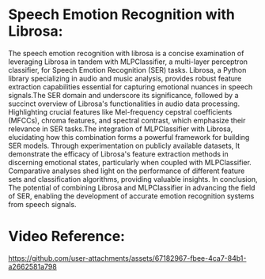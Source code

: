 # Speech Emotion Recognition with Librosa:

The speech emotion recognition with librosa is a concise examination of leveraging Librosa in tandem with MLPClassifier, a multi-layer perceptron classifier, for Speech Emotion Recognition (SER) tasks. Librosa, a Python library specializing in audio and music analysis, provides robust feature extraction capabilities essential for capturing emotional nuances in speech signals.The SER domain and underscore its significance, followed by a succinct overview of Librosa's functionalities in audio data processing. Highlighting crucial features like Mel-frequency cepstral coefficients (MFCCs), chroma features, and spectral contrast, which emphasize their relevance in SER tasks.The integration of MLPClassifier with Librosa, elucidating how this combination forms a powerful framework for building SER models. Through experimentation on publicly available datasets, It demonstrate the efficacy of Librosa's feature extraction methods in discerning emotional states, particularly when coupled with MLPClassifier. Comparative analyses shed light on the performance of different feature sets and classification algorithms, providing valuable insights. In conclusion, The potential of combining Librosa and MLPClassifier in advancing the field of SER, enabling the development of accurate emotion recognition systems from speech signals.


# Video Reference:

https://github.com/user-attachments/assets/67182967-fbee-4ca7-84b1-a2662581a798
